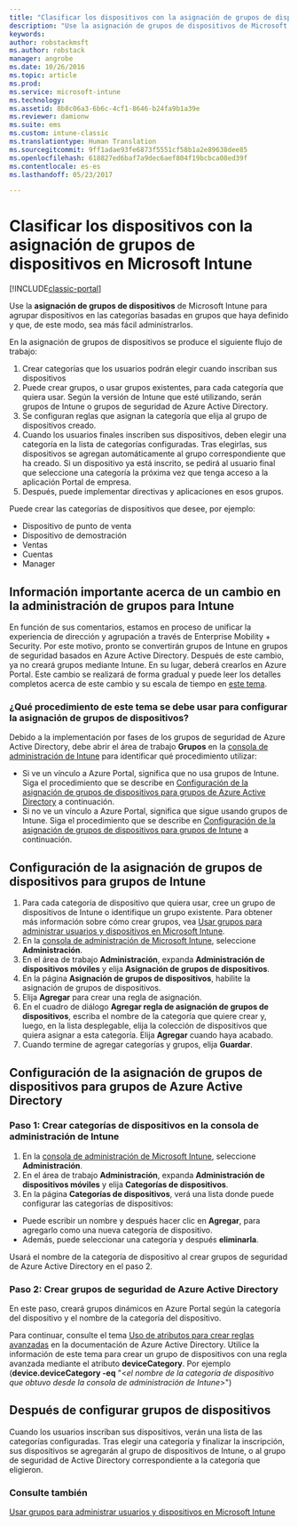 ```yaml
---
title: "Clasificar los dispositivos con la asignación de grupos de dispositivos | Microsoft Docs"
description: "Use la asignación de grupos de dispositivos de Microsoft Intune para agrupar dispositivos en las categorías que haya definido y que, de este modo, sea más fácil administrarlos."
keywords: 
author: robstackmsft
ms.author: robstack
manager: angrobe
ms.date: 10/26/2016
ms.topic: article
ms.prod: 
ms.service: microsoft-intune
ms.technology: 
ms.assetid: 8b8c06a3-6b6c-4cf1-8646-b24fa9b1a39e
ms.reviewer: damionw
ms.suite: ems
ms.custom: intune-classic
ms.translationtype: Human Translation
ms.sourcegitcommit: 9ff1adae93fe6873f5551cf58b1a2e89638dee85
ms.openlocfilehash: 618827ed6baf7a9dec6aef804f19bcbca08ed39f
ms.contentlocale: es-es
ms.lasthandoff: 05/23/2017

---
```


# <a name="categorize-devices-with-device-group-mapping-in-microsoft-intune"></a>Clasificar los dispositivos con la asignación de grupos de dispositivos en Microsoft Intune

[!INCLUDE[classic-portal](../includes/classic-portal.md)]

Use la **asignación de grupos de dispositivos** de Microsoft Intune para agrupar dispositivos en las categorías basadas en grupos que haya definido y que, de este modo, sea más fácil administrarlos. 

En la asignación de grupos de dispositivos se produce el siguiente flujo de trabajo:
1. Crear categorías que los usuarios podrán elegir cuando inscriban sus dispositivos
2. Puede crear grupos, o usar grupos existentes, para cada categoría que quiera usar. Según la versión de Intune que esté utilizando, serán grupos de Intune o grupos de seguridad de Azure Active Directory.
2. Se configuran reglas que asignan la categoría que elija al grupo de dispositivos creado.
3. Cuando los usuarios finales inscriben sus dispositivos, deben elegir una categoría en la lista de categorías configuradas. Tras elegirlas, sus dispositivos se agregan automáticamente al grupo correspondiente que ha creado. Si un dispositivo ya está inscrito, se pedirá al usuario final que seleccione una categoría la próxima vez que tenga acceso a la aplicación Portal de empresa.
4. Después, puede implementar directivas y aplicaciones en esos grupos.

Puede crear las categorías de dispositivos que desee, por ejemplo:
* Dispositivo de punto de venta
* Dispositivo de demostración
* Ventas
* Cuentas
* Manager

## <a name="important-information-about-a-change-in-group-management-for-intune"></a>Información importante acerca de un cambio en la administración de grupos para Intune

En función de sus comentarios, estamos en proceso de unificar la experiencia de dirección y agrupación a través de Enterprise Mobility + Security. Por este motivo, pronto se convertirán grupos de Intune en grupos de seguridad basados en Azure Active Directory. Después de este cambio, ya no creará grupos mediante Intune. En su lugar, deberá crearlos en Azure Portal. Este cambio se realizará de forma gradual y puede leer los detalles completos acerca de este cambio y su escala de tiempo en [este tema](use-groups-to-manage-users-and-devices-with-microsoft-intune.md).

### <a name="which-procedure-in-this-topic-should-you-use-to-configure-device-group-mapping"></a>¿Qué procedimiento de este tema se debe usar para configurar la asignación de grupos de dispositivos?

Debido a la implementación por fases de los grupos de seguridad de Azure Active Directory, debe abrir el área de trabajo **Grupos** en la [consola de administración de Intune](https://manage.microsoft.com) para identificar qué procedimiento utilizar:

-  Si ve un vínculo a Azure Portal, significa que no usa grupos de Intune. Siga el procedimiento que se describe en [Configuración de la asignación de grupos de dispositivos para grupos de Azure Active Directory](/intune-classic/deploy-use/categorize-devices-with-device-group-mapping-in-microsoft-intune#how-to-configure-device-group-mapping-for-azure-active-directory-groups) a continuación.
-  Si no ve un vínculo a Azure Portal, significa que sigue usando grupos de Intune. Siga el procedimiento que se describe en [Configuración de la asignación de grupos de dispositivos para grupos de Intune](/intune-classic/deploy-use/categorize-devices-with-device-group-mapping-in-microsoft-intune#how-to-configure-device-group-mapping-for-intune-groups) a continuación.

## <a name="how-to-configure-device-group-mapping-for-intune-groups"></a>Configuración de la asignación de grupos de dispositivos para grupos de Intune
1. Para cada categoría de dispositivo que quiera usar, cree un grupo de dispositivos de Intune o identifique un grupo existente. Para obtener más información sobre cómo crear grupos, vea [Usar grupos para administrar usuarios y dispositivos en Microsoft Intune](use-groups-to-manage-users-and-devices-with-microsoft-intune.md).
2. En la [consola de administración de Microsoft Intune](https://manage.microsoft.com), seleccione **Administración**.
3. En el área de trabajo **Administración**, expanda **Administración de dispositivos móviles** y elija **Asignación de grupos de dispositivos**.
4. En la página **Asignación de grupos de dispositivos**, habilite la asignación de grupos de dispositivos.
5. Elija **Agregar** para crear una regla de asignación.
6. En el cuadro de diálogo **Agregar regla de asignación de grupos de dispositivos**, escriba el nombre de la categoría que quiere crear y, luego, en la lista desplegable, elija la colección de dispositivos que quiera asignar a esta categoría. Elija **Agregar** cuando haya acabado.
7. Cuando termine de agregar categorías y grupos, elija **Guardar**.



## <a name="how-to-configure-device-group-mapping-for-azure-active-directory-groups"></a>Configuración de la asignación de grupos de dispositivos para grupos de Azure Active Directory

### <a name="step-1---create-device-categories-in-the-intune-administration-console"></a>Paso 1: Crear categorías de dispositivos en la consola de administración de Intune
1. En la [consola de administración de Microsoft Intune](https://manage.microsoft.com), seleccione **Administración**.
3. En el área de trabajo **Administración**, expanda **Administración de dispositivos móviles** y elija **Categorías de dispositivos**.
4. En la página **Categorías de dispositivos**, verá una lista donde puede configurar las categorías de dispositivos: 
- Puede escribir un nombre y después hacer clic en **Agregar**, para agregarlo como una nueva categoría de dispositivo.
- Además, puede seleccionar una categoría y después **eliminarla**.

Usará el nombre de la categoría de dispositivo al crear grupos de seguridad de Azure Active Directory en el paso 2.

### <a name="step-2---create-azure-active-directory-security-groups"></a>Paso 2: Crear grupos de seguridad de Azure Active Directory

En este paso, creará grupos dinámicos en Azure Portal según la categoría del dispositivo y el nombre de la categoría del dispositivo.

Para continuar, consulte el tema [Uso de atributos para crear reglas avanzadas](https://azure.microsoft.com/documentation/articles/active-directory-accessmanagement-groups-with-advanced-rules/#using-attributes-to-create-rules-for-device-objects) en la documentación de Azure Active Directory.
Utilice la información de este tema para crear un grupo de dispositivos con una regla avanzada mediante el atributo **deviceCategory**.
Por ejemplo (**device.deviceCategory -eq** "<*el nombre de la categoría de dispositivo que obtuvo desde la consola de administración de Intune*>")


## <a name="after-you-configure-device-groups"></a>Después de configurar grupos de dispositivos

Cuando los usuarios inscriban sus dispositivos, verán una lista de las categorías configuradas. Tras elegir una categoría y finalizar la inscripción, sus dispositivos se agregarán al grupo de dispositivos de Intune, o al grupo de seguridad de Active Directory correspondiente a la categoría que eligieron.

### <a name="see-also"></a>Consulte también
[Usar grupos para administrar usuarios y dispositivos en Microsoft Intune](use-groups-to-manage-users-and-devices-with-microsoft-intune.md)

